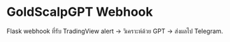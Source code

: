 # GoldScalpGPT Webhook

Flask webhook ที่รับ TradingView alert → วิเคราะห์ด้วย GPT → ส่งผลไป Telegram.